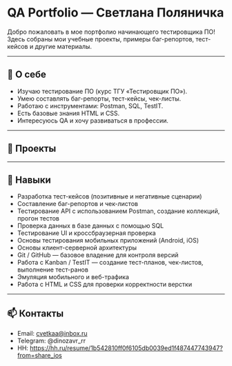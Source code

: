 # QA Portfolio — Светлана Поляничка

Добро пожаловать в мое портфолио начинающего тестировщика ПО!  
Здесь собраны мои учебные проекты, примеры баг-репортов, тест-кейсов и другие материалы.

---

## 📝 О себе
- Изучаю тестирование ПО (курс ТГУ «Тестировщик ПО»).  
- Умею составлять баг-репорты, тест-кейсы, чек-листы.  
- Работаю с инструментами: Postman, SQL, TestIT.  
- Есть базовые знания HTML и CSS.  
- Интересуюсь QA и хочу развиваться в профессии.

---
## 📂 Проекты







---

## 🔧 Навыки
- Разработка тест-кейсов (позитивные и негативные сценарии)
- Составление баг-репортов и чек-листов
- Тестирование API с использованием Postman, создание коллекций, прогон тестов
- Проверка данных в базе данных с помощью SQL
- Тестирование UI и кроссбраузерная проверка
- Основы тестирования мобильных приложений (Android, iOS)
- Основы клиент-серверной архитектуры
- Git / GitHub — базовое владение для контроля версий
- Работа с Kanban / TestIT — создание тест-планов, чек-листов, выполнение тест-ранов
- Эмуляция мобильного и веб-трафика
- Работа с HTML и CSS для проверки корректности верстки
---

## 📫 Контакты
- Email: cvetkaa@inbox.ru  
- Telegram: @dinozavr_rr  
- HH: https://hh.ru/resume/1b542810ff0f6105db0039ed1f487447743947?from=share_ios 
